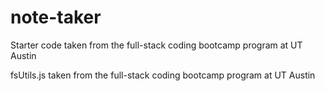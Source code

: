 # note-taker

Starter code taken from the full-stack coding bootcamp program at UT Austin

fsUtils.js taken from the full-stack coding bootcamp program at UT Austin

